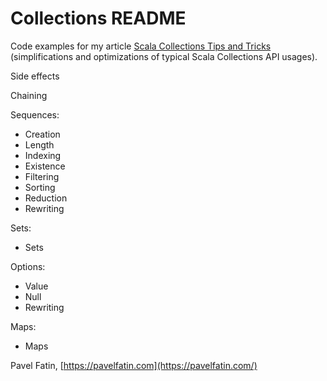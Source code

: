 Collections README
==================

Code examples for my article [Scala Collections Tips and Tricks](https://pavelfatin.com/scala-collections-tips-and-tricks/) (simplifications and optimizations of typical Scala Collections API usages).


Side effects

Chaining

Sequences:

* Creation
* Length
* Indexing
* Existence
* Filtering
* Sorting
* Reduction
* Rewriting

Sets:

* Sets

Options:

* Value
* Null
* Rewriting

Maps:

* Maps


Pavel Fatin, [https://pavelfatin.com](https://pavelfatin.com/)